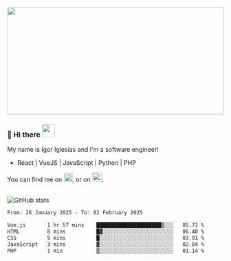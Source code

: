<img src="https://c.tenor.com/KjVxfRrrncUAAAAd/matrix.gif" width="100%" height="250px">

### 🔭 Hi there <img src="https://raw.githubusercontent.com/MartinHeinz/MartinHeinz/master/wave.gif" width="30px">


My name is Igor Iglesias and I'm a software engineer!
<br>

<ul>
  <li> React | VueJS | JavaScript | Python | PHP </li>
</ul>
You can find me on <a href="https://twitter.com/IgorIglesias5"><img src="https://i.imgur.com/JLLlB5S.png" width="20px"></a>, or on <a href="https://www.linkedin.com/in/igor-iglesias-62478428/"><img src="https://i.imgur.com/PXyIkWx.png" width="22px"></a>.

<br>
<br>

![GitHub stats](https://github-readme-stats.vercel.app/api?username=igoiglesias&show_icons=true&count_private=true&theme=chartreuse-dark&hide_title=true)

<!--START_SECTION:waka-->

```txt
From: 26 January 2025 - To: 02 February 2025

Vue.js       1 hr 57 mins    █████████████████████▒░░░   85.71 %
HTML         8 mins          █▓░░░░░░░░░░░░░░░░░░░░░░░   06.40 %
CSS          5 mins          █░░░░░░░░░░░░░░░░░░░░░░░░   03.91 %
JavaScript   3 mins          ▓░░░░░░░░░░░░░░░░░░░░░░░░   02.84 %
PHP          1 min           ▒░░░░░░░░░░░░░░░░░░░░░░░░   01.14 %
```

<!--END_SECTION:waka-->
